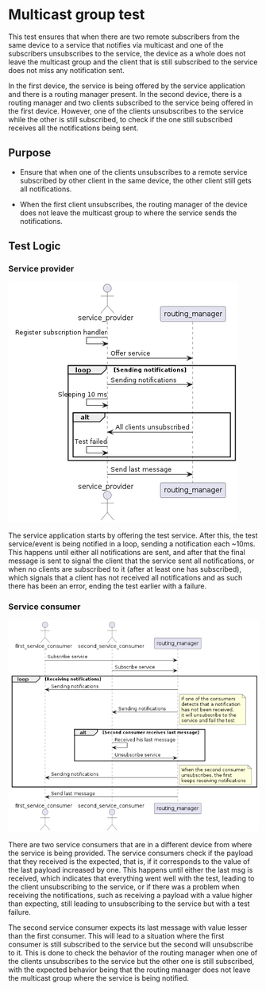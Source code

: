 # Multicast group test

This test ensures that when there are two remote subscribers
from the same device to a service that notifies via multicast
and one of the subscribers unsubscribes to the service, the device
as a whole does not leave the multicast group and the client that
is still subscribed to the service does not miss any notification sent.

In the first device, the service is being offered by the service application
and there is a routing manager present. In the second device, there is a
routing manager and two clients subscribed to the service being offered
in the first device. However, one of the clients unsubscribes to the service
while the other is still subscribed, to check if the one still subscribed
receives all the notifications being sent.

## Purpose

- Ensure that when one of the clients unsubscribes to a remote service
subscribed by other client in the same device, the other client still
gets all notifications.

- When the first client unsubscribes, the routing manager of the device
does not leave the multicast group to where the service sends
the notifications.

## Test Logic

### Service provider

![Diagram](docs/multicast_group_test_service_provider.png)

The service application starts by offering the test service. After this,
the test service/event is being notified in a loop, sending a notification
each ~10ms. This happens until either all notifications are sent, and after
that the final message is sent to signal the client that the service sent
all notifications, or when no clients are subscribed to it (after at least
one has subscribed), which signals that a client has not received all
notifications and as such there has been an error, ending the test
earlier with a failure.

### Service consumer

![Diagram](docs/multicast_group_test_service_consumers.png)

There are two service consumers that are in a different device from where
the service is being provided. The service consumers check if the payload
that they received is the expected, that is, if it corresponds to the value
of the last payload increased by one. This happens until either the last msg
is received, which indicates that everything went well with the test, leading
to the client unsubscribing to the service, or if there was a problem when
receiving the notifications, such as receiving a payload with a value higher
than expecting, still leading to unsubscribing to the service but with
a test failure.

The second service consumer expects its last message with value lesser than
the first consumer. This will lead to a situation where the first consumer is
still subscribed to the service but the second will unsubscribe to it. This is
done to check the behavior of the routing manager when one of the clients
unsubscribes to the service but the other one is still subscribed, with the
expected behavior being that the routing manager does not leave the multicast
group where the service is being notified.
